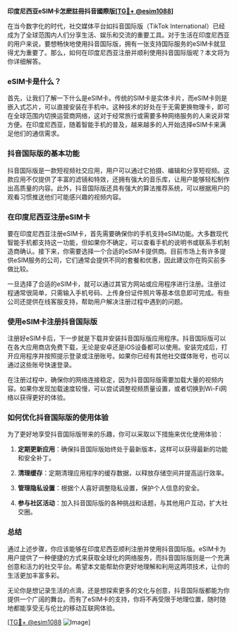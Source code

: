 **印度尼西亚eSIM卡怎麽註冊抖音國際版[[TG💪+ @esim1088](https://t.me/s/esim1088)]**

在当今数字化的时代，社交媒体平台如抖音国际版（TikTok International）已经成为了全球范围内人们分享生活、娱乐和交流的重要工具。对于生活在印度尼西亚的用户来说，要想畅快地使用抖音国际版，拥有一张支持国际服务的eSIM卡就显得尤为重要了。那么，如何在印度尼西亚注册并顺利使用抖音国际版呢？本文将为你详细解答。

### eSIM卡是什么？

首先，让我们了解一下什么是eSIM卡。传统的SIM卡是实体卡片，而eSIM卡则是嵌入式芯片，可以直接安装在手机中。这种技术的好处在于无需更换物理卡，即可在全球范围内切换运营商网络，这对于经常旅行或需要多种网络服务的人来说非常方便。在印度尼西亚，随着智能手机的普及，越来越多的人开始选择eSIM卡来满足他们的通信需求。

### 抖音国际版的基本功能

抖音国际版是一款短视频社交应用，用户可以通过它拍摄、编辑和分享短视频。这款应用不仅提供了丰富的滤镜和特效，还拥有强大的音乐库，让用户能够轻松制作出高质量的内容。此外，抖音国际版还具有强大的算法推荐系统，可以根据用户的观看习惯推送他们可能感兴趣的视频内容。

### 在印度尼西亚注册eSIM卡

要在印度尼西亚注册eSIM卡，首先需要确保你的手机支持eSIM功能。大多数现代智能手机都支持这一功能，但如果你不确定，可以查看手机的说明书或联系手机制造商确认。接下来，你需要选择一个合适的eSIM卡提供商。目前市场上有许多提供eSIM服务的公司，它们通常会提供不同的套餐和优惠，因此建议你在购买前多做比较。

一旦选择了合适的eSIM卡，就可以通过其官方网站或应用程序进行注册。注册过程通常很简单，只需输入手机号码、上传身份证件照片等基本信息即可完成。有些公司还提供在线客服支持，帮助用户解决注册过程中遇到的问题。

### 使用eSIM卡注册抖音国际版

注册好eSIM卡后，下一步就是下载并安装抖音国际版应用程序。抖音国际版可以在各大应用商店免费下载，无论是安卓还是iOS设备都可以使用。安装完成后，打开应用程序并按照提示登录或注册账号。如果你已经有其他社交媒体账号，也可以通过这些账号快速登录。

在注册过程中，确保你的网络连接稳定，因为抖音国际版需要加载大量的视频内容。如果你发现加载速度较慢，可以尝试调整视频质量设置，或者切换到Wi-Fi网络以获得更好的体验。

### 如何优化抖音国际版的使用体验

为了更好地享受抖音国际版带来的乐趣，你可以采取以下措施来优化使用体验：

1. **定期更新应用**：确保抖音国际版始终处于最新版本，这样可以获得最新的功能和安全补丁。
   
2. **清理缓存**：定期清理应用程序的缓存数据，以释放存储空间并提高运行效率。
   
3. **管理隐私设置**：根据个人喜好调整隐私设置，保护个人信息的安全。
   
4. **参与社区活动**：加入抖音国际版的各种挑战和话题，与其他用户互动，扩大社交圈。

### 总结

通过上述步骤，你应该能够在印度尼西亚顺利注册并使用抖音国际版。eSIM卡为用户提供了一种便捷的方式来获取全球化的网络服务，而抖音国际版则是一个充满创意和活力的社交平台。希望本文能帮助你更好地理解和利用这两项技术，让你的生活更加丰富多彩。

无论你是想记录生活的点滴，还是想探索更多的文化与创意，抖音国际版都能为你提供一个广阔的舞台。而有了eSIM卡的支持，你将不再受限于地理位置，随时随地都能享受无与伦比的移动互联网体验。

[[TG💪+ @esim1088](https://t.me/s/esim1088) ![Image](https://i.postimg.cc/4NQfJmqS/Snipaste-2025-05-13-00-14-12.png)]